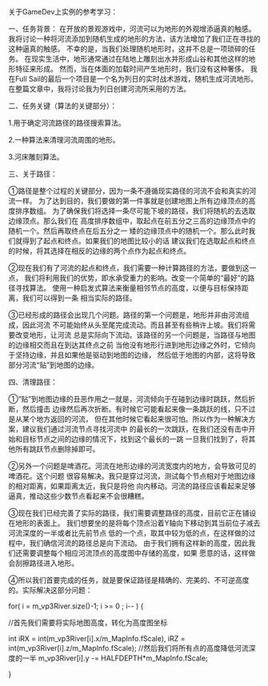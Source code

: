 关于GameDev上实例的参考学习：

一、任务背景：
在开放的景观游戏中，河流可以为地形的外观增添逼真的触感。
我将讨论一种将河流添加到随机生成的地形的方法，该方法增加了我们正在寻找的这种逼真的触感。 
不幸的是，当我们处理随机地形时，这并不总是一项琐碎的任务。
在现实生活中，地形通常通过在陆地上雕刻出水并形成山谷和其他这样的地形特征来形成。 
然而，当在体面的加载时间产生地形时，我们没有这种奢侈。
我在Full Sail的最后一个项目是一个名为列日的实时战术游戏，随机生成河流地形。 
在整篇文章中，我将讨论我为列日创建河流所采用的方法。

二、任务关键（算法的关键部分）：

1.用于确定河流路径的路径搜索算法。

2.一种算法来清理河流周围的地形。

3.河床雕刻算法。

三、关于路径：

①路径是整个过程的关键部分，因为一条不遵循现实路径的河流不会和真实的河流一样。
为了达到目的，我们要做的第一件事就是创建地图上所有边缘顶点的高度排序数组。
为了确保我们将选择一条尽可能下坡的路径，我们将随机的去选取边缘顶点。那么我们在
高度排序数组中，取起点在前五分之三高的边缘顶点中的随机一个。然后再取终点在后五分之一
矮的边缘顶点中的随机一个。那么此时我们就得到了起点和终点。如果我们的地图比较小的话
建议我们在选取起点和终点的时候，将其选择在相反的边缘的两个点作为起点和终点。

②现在我们有了河流的起点和终点，我们需要一种计算路径的方法，要做到这一点，
我们将利用我们的优势，即水承受重力的影响。改变一个简单的“最好”的路径寻找算法。
使用一种启发式算法来衡量相邻节点的高度，以便与目标保持距离，我们可以得到一条
相当实际的路径。

③已经形成的路径会出现几个问题。路径的第一个问题是，地形并非由河流组成，因此河流
不可能始终从头至尾完成流动。而且甚至有些稍许上坡。我们将需要改变地形，让河流
总是实际向下流动。该路径的另一个问题是，当路径与地图的边缘相交而且在到达其终点之前
当他没有地形行进到地形边缘之外时，它倾向于坚持边缘，并且如果他是驱动到地图的边缘，
然后低于地图的内部，这将导致部分河流“贴”到地图的边缘。


四、清理路径：

①“贴”到地图边缘的丑恶作用之一就是，河流倾向于在碰到边缘时跳跃，然后折断，然后撞击
边缘然后再次折断。有时候它可能看起来像一条跳跃的线，只不过是从某个地方返回的河流，
但在其他时候它看起来很可怕。所以作为一种解决方案，建议我们通过河流节点寻找河流中
的最长的一次跳跃，在我们还没有击中开始和目标节点之间的边缘的情况下，找到这个最长的一跳
一旦我们找到了，将其他所有跳跃节点删除掉即可。

②另外一个问题是啤酒花。河流在地形边缘的河流宽度内的地方，会导致可见的啤酒花。这个问题
很容易解决。我只是穿过河流，测试每个节点相对于地图边缘的相对距离，如果距离太近，我只是将他
向内移动。河流的路径应该看起来足够逼真，推动这些少数节点看起来不会很糟糕。

③现在我们已经完善了实际的路径，我们需要调整路径的高度，目前它正在铺设在地形的表面上。
我们想要坐的是将每个顶点沿着Y轴向下移动到其当前位子减去河流深度的一半或者比先前节点
低的一个点，取其中较为低的点，在这样做的过程中，我们确信河流的路径总是向下流动。
由于我们拥有这样新的高度，因此我们还需要调整每个相应河流顶点的高度图中存储的高度，如果
愿意的话，这样做会刮擦路径进入地形。

④所以我们首要完成的任务，就是要保证路径是精确的、完美的、不可逆高度的。实际解决这部分问题：

for( i = m_vp3River.size()-1; i >= 0 ; i-- )
{

  //首先我们需要将实际地图高度，转化为高度图坐标

   int iRX = int(m_vp3River[i].x/m_MapInfo.fScale),
      iRZ = int(m_vp3River[i].z/m_MapInfo.fScale);
  //然后我们将所有点的高度降低河流深度的一半
  m_vp3River[i].y -= HALFDEPTH*m_MapInfo.fScale;
  
  
}












